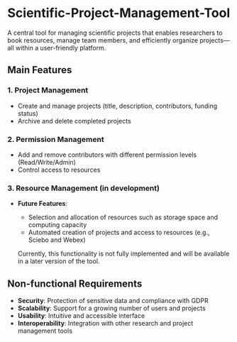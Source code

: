 # Scientific-Project-Management-Tool
A central tool for managing scientific projects that enables researchers to book resources, manage team members, and efficiently organize projects—all within a user-friendly platform.
## Main Features

### 1. Project Management
- Create and manage projects (title, description, contributors, funding status)
- Archive and delete completed projects

### 2. Permission Management
- Add and remove contributors with different permission levels (Read/Write/Admin)
- Control access to resources

### 3. Resource Management (in development)
- **Future Features**:
   - Selection and allocation of resources such as storage space and computing capacity
   - Automated creation of projects and access to resources (e.g., Sciebo and Webex)

   Currently, this functionality is not fully implemented and will be available in a later version of the tool.

## Non-functional Requirements
- **Security**: Protection of sensitive data and compliance with GDPR
- **Scalability**: Support for a growing number of users and projects
- **Usability**: Intuitive and accessible interface
- **Interoperability**: Integration with other research and project management tools
